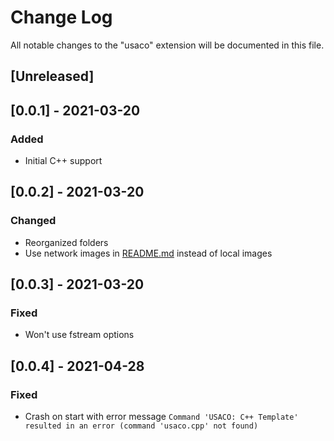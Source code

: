 # Change Log

All notable changes to the "usaco" extension will be documented in this file.

<!-- Check [Keep a Changelog](http://keepachangelog.com/) for recommendations on how to structure this file. -->

## [Unreleased]

## [0.0.1] - 2021-03-20
### Added
- Initial C++ support

## [0.0.2] - 2021-03-20
### Changed
- Reorganized folders
- Use network images in [README.md](README.md) instead of local images

## [0.0.3] - 2021-03-20
### Fixed
- Won't use fstream options

## [0.0.4] - 2021-04-28
### Fixed
- Crash on start with error message `Command 'USACO: C++ Template' resulted in an error (command 'usaco.cpp' not found)`